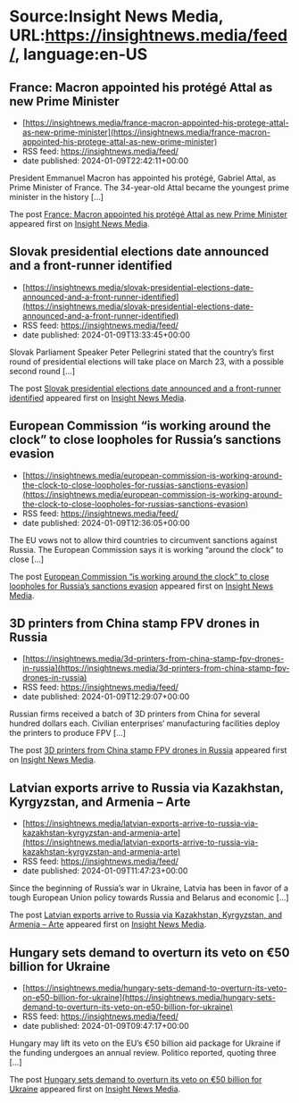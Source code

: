 # Source:Insight News Media, URL:https://insightnews.media/feed/, language:en-US

## France: Macron appointed his protégé Attal as new Prime Minister
 - [https://insightnews.media/france-macron-appointed-his-protege-attal-as-new-prime-minister](https://insightnews.media/france-macron-appointed-his-protege-attal-as-new-prime-minister)
 - RSS feed: https://insightnews.media/feed/
 - date published: 2024-01-09T22:42:11+00:00

<p>President Emmanuel Macron has appointed his protégé, Gabriel Attal, as Prime Minister of France. The 34-year-old Attal became the youngest prime minister in the history [&#8230;]</p>
<p>The post <a href="https://insightnews.media/france-macron-appointed-his-protege-attal-as-new-prime-minister/">France: Macron appointed his protégé Attal as new Prime Minister</a> appeared first on <a href="https://insightnews.media">Insight News Media</a>.</p>

## Slovak presidential elections date announced and a front-runner identified
 - [https://insightnews.media/slovak-presidential-elections-date-announced-and-a-front-runner-identified](https://insightnews.media/slovak-presidential-elections-date-announced-and-a-front-runner-identified)
 - RSS feed: https://insightnews.media/feed/
 - date published: 2024-01-09T13:33:45+00:00

<p>Slovak Parliament Speaker Peter Pellegrini stated that the country&#8217;s first round of presidential elections will take place on March 23, with a possible second round [&#8230;]</p>
<p>The post <a href="https://insightnews.media/slovak-presidential-elections-date-announced-and-a-front-runner-identified/">Slovak presidential elections date announced and a front-runner identified</a> appeared first on <a href="https://insightnews.media">Insight News Media</a>.</p>

## European Commission “is working around the clock” to close loopholes for Russia’s sanctions evasion
 - [https://insightnews.media/european-commission-is-working-around-the-clock-to-close-loopholes-for-russias-sanctions-evasion](https://insightnews.media/european-commission-is-working-around-the-clock-to-close-loopholes-for-russias-sanctions-evasion)
 - RSS feed: https://insightnews.media/feed/
 - date published: 2024-01-09T12:36:05+00:00

<p>The EU vows not to allow third countries to circumvent sanctions against Russia. The European Commission says it is working &#8220;around the clock&#8221; to close [&#8230;]</p>
<p>The post <a href="https://insightnews.media/european-commission-is-working-around-the-clock-to-close-loopholes-for-russias-sanctions-evasion/">European Commission &#8220;is working around the clock&#8221; to close loopholes for Russia&#8217;s sanctions evasion</a> appeared first on <a href="https://insightnews.media">Insight News Media</a>.</p>

## 3D printers from China stamp FPV drones in Russia
 - [https://insightnews.media/3d-printers-from-china-stamp-fpv-drones-in-russia](https://insightnews.media/3d-printers-from-china-stamp-fpv-drones-in-russia)
 - RSS feed: https://insightnews.media/feed/
 - date published: 2024-01-09T12:29:07+00:00

<p>Russian firms received a batch of 3D printers from China for several hundred dollars each. Civilian enterprises&#8217; manufacturing facilities deploy the printers to produce FPV [&#8230;]</p>
<p>The post <a href="https://insightnews.media/3d-printers-from-china-stamp-fpv-drones-in-russia/">3D printers from China stamp FPV drones in Russia</a> appeared first on <a href="https://insightnews.media">Insight News Media</a>.</p>

## Latvian exports arrive to Russia via Kazakhstan, Kyrgyzstan, and Armenia – Arte
 - [https://insightnews.media/latvian-exports-arrive-to-russia-via-kazakhstan-kyrgyzstan-and-armenia-arte](https://insightnews.media/latvian-exports-arrive-to-russia-via-kazakhstan-kyrgyzstan-and-armenia-arte)
 - RSS feed: https://insightnews.media/feed/
 - date published: 2024-01-09T11:47:23+00:00

<p>Since the beginning of Russia&#8217;s war in Ukraine, Latvia has been in favor of a tough European Union policy towards Russia and Belarus and economic [&#8230;]</p>
<p>The post <a href="https://insightnews.media/latvian-exports-arrive-to-russia-via-kazakhstan-kyrgyzstan-and-armenia-arte/">Latvian exports arrive to Russia via Kazakhstan, Kyrgyzstan, and Armenia &#8211; Arte</a> appeared first on <a href="https://insightnews.media">Insight News Media</a>.</p>

## Hungary sets demand to overturn its veto on €50 billion for Ukraine
 - [https://insightnews.media/hungary-sets-demand-to-overturn-its-veto-on-e50-billion-for-ukraine](https://insightnews.media/hungary-sets-demand-to-overturn-its-veto-on-e50-billion-for-ukraine)
 - RSS feed: https://insightnews.media/feed/
 - date published: 2024-01-09T09:47:17+00:00

<p>Hungary may lift its veto on the EU&#8217;s €50 billion aid package for Ukraine if the funding undergoes an annual review. Politico reported, quoting three [&#8230;]</p>
<p>The post <a href="https://insightnews.media/hungary-sets-demand-to-overturn-its-veto-on-e50-billion-for-ukraine/">Hungary sets demand to overturn its veto on €50 billion for Ukraine</a> appeared first on <a href="https://insightnews.media">Insight News Media</a>.</p>


